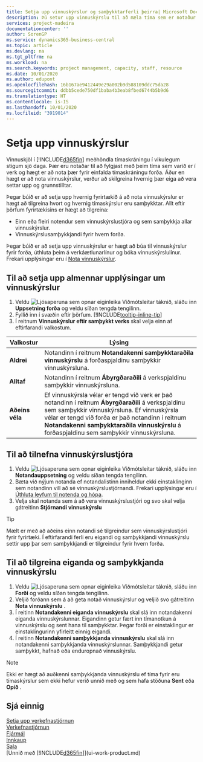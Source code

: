 ```yaml
---
title: Setja upp vinnuskýrslur og samþykktarferli þeirra| Microsoft Docs
description: Þú setur upp vinnuskýrslu til að mæla tíma sem er notaður í verk og notkun forða, til að auðvelda þér verkefnastjórnun, mönnun og afkastaveitu.
services: project-madeira
documentationcenter: ''
author: SorenGP
ms.service: dynamics365-business-central
ms.topic: article
ms.devlang: na
ms.tgt_pltfrm: na
ms.workload: na
ms.search.keywords: project management, capacity, staff, resource
ms.date: 10/01/2020
ms.author: edupont
ms.openlocfilehash: 16b167ae9412449e29a002b9d588109ddc75da28
ms.sourcegitcommit: ddbb5cede750df1baba4b3eab8fbed6744b5b9d6
ms.translationtype: HT
ms.contentlocale: is-IS
ms.lasthandoff: 10/01/2020
ms.locfileid: "3919014"
---
```

# <a name="set-up-time-sheets"></a>Setja upp vinnuskýrslur
Vinnuskjöl í [!INCLUDE[d365fin](includes/d365fin_md.md)] meðhöndla tímaskráningu í vikulegum stigum sjö daga. Þær eru notaðar til að fylgjast með þeim tíma sem varið er í verk og hægt er að nota þær fyrir einfalda tímaskráningu forða. Áður en hægt er að nota vinnuskýrslur, verður að skilgreina hvernig þær eiga að vera settar upp og grunnstilltar.

Þegar búið er að setja upp hvernig fyrirtækið á að nota vinnuskýrslur er hægt að tilgreina hvort og hvernig tímaskýrslur eru samþykktar. Allt eftir þörfum fyrirtækisins er hægt að tilgreina:

* Einn eða fleiri notendur sem vinnuskýrslustjóra og sem samþykkja allar vinnuskýrslur.
* Vinnuskýrslusamþykkjandi fyrir hvern forða.

Þegar búið er að setja upp vinnuskýrslur er hægt að búa til vinnuskýrslur fyrir forða, úthluta þeim á verkáætlunarlínur og bóka vinnuskýrslulínur. Frekari upplýsingar eru í [Nota vinnuskýrslur](projects-how-use-time-sheets.md).

## <a name="to-set-up-general-information-for-time-sheets"></a>Til að setja upp almennar upplýsingar um vinnuskýrslur
1. Veldu ![Ljósaperuna sem opnar eiginleika Viðmótsleitar](media/ui-search/search_small.png "Segðu mér hvað þú vilt gera") táknið, sláðu inn **Uppsetning forða** og veldu síðan tengda tengilinn.  
2. Fyllið inn í svæðin eftir þörfum. [!INCLUDE[tooltip-inline-tip](includes/tooltip-inline-tip_md.md)]
3. Í reitnum **Vinnuskýrslur eftir samþykkt verks** skal velja einn af eftirfarandi valkostum.

| Valkostur | Lýsing |
| --- | --- |
| **Aldrei** |Notandinn í reitnum **Notandakenni samþykktaraðila vinnuskýrslu** á forðaspjaldinu samþykkir vinnuskýrsluna. |
| **Alltaf** |Notandinn í reitnum **Ábyrgðaraðili** á verkspjaldinu samþykkir vinnuskýrsluna. |
| **Aðeins véla** |Ef vinnuskýrsla vélar er tengd við verk er það notandinn í reitnum **Ábyrgðaraðili** á verkspjaldinu sem samþykkir vinnuskýrsluna. Ef vinnuskýrsla vélar er tengd við forða er það notandinn í reitnum **Notandakenni samþykktaraðila vinnuskýrslu** á forðaspjaldinu sem samþykkir vinnuskýrsluna. |

## <a name="to-assign-a-time-sheet-administrator"></a>Til að tilnefna vinnuskýrslustjóra
1. Veldu ![Ljósaperuna sem opnar eiginleika Viðmótsleitar](media/ui-search/search_small.png "Segðu mér hvað þú vilt gera") táknið, sláðu inn **Notandauppsetning** og veldu síðan tengda tengilinn.  
2. Bæta við nýjum notanda ef notandalistinn inniheldur ekki einstaklinginn sem notandinn vill að sé vinnuskýrslustjórnandi. Frekari upplýsingar eru í [Úthluta leyfum til notenda og hópa](ui-define-granular-permissions.md).
3. Velja skal notanda sem á að vera vinnuskýrslustjóri og svo skal velja gátreitinn **Stjórnandi vinnuskýrslu**  

> [!TIP]  
>   Mælt er með að aðeins einn notandi sé tilgreindur sem vinnuskýrslustjóri fyrir fyrirtæki. Í eftirfarandi ferli eru eigandi og samþykkjandi vinnuskýrslu settir upp þar sem samþykkjandi er tilgreindur fyrir hvern forða.  

## <a name="to-assign-a-time-sheets-owner-and-approver"></a>Til að tilgreina eiganda og samþykkjanda vinnuskýrslu
1. Veldu ![Ljósaperuna sem opnar eiginleika Viðmótsleitar](media/ui-search/search_small.png "Segðu mér hvað þú vilt gera") táknið, sláðu inn **Forði** og veldu síðan tengda tengilinn.
2. Veljið forðann sem á að geta notað vinnuskýrslur og veljið svo gátreitinn **Nota vinnuskýrslu** .  
3. Í reitinn **Notandakenni eiganda vinnuskýrslu** skal slá inn notandakenni eiganda vinnuskýrslunnar. Eigandinn getur fært inn tímanotkun á vinnuskýrslu og sent hana til samþykktar. Þegar forði er einstaklingur er einstaklingurinn yfirleitt einnig eigandi.  
4. Í reitinn **Notandakenni samþykkjanda vinnuskýrslu** skal slá inn notandakenni samþykkjanda vinnuskýrslunnar. Samþykkjandi getur samþykkt, hafnað eða enduropnað vinnuskýrslu.  

> [!NOTE]  
>   Ekki er hægt að auðkenni samþykkjanda vinnuskýrslu ef tíma fyrir eru tímaskýrslur sem ekki hefur verið unnið með og sem hafa stöðuna **Sent** eða **Opið** .

## <a name="see-also"></a>Sjá einnig
[Setja upp verkefnastjórnun](projects-setup-projects.md)  
[Verkefnastjórnun](projects-manage-projects.md)  
[Fjármál](finance.md)  
[Innkaup](purchasing-manage-purchasing.md)         
[Sala](sales-manage-sales.md)      
[Unnið með [!INCLUDE[d365fin](includes/d365fin_md.md)]](ui-work-product.md)  
